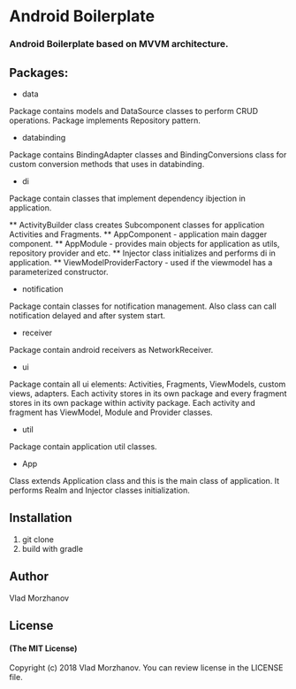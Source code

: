 # Android Boilerplate

### Android Boilerplate based on MVVM architecture.

## Packages:

* data

Package contains models and DataSource classes to perform CRUD operations. 
Package implements Repository pattern.

* databinding

Package contains BindingAdapter classes and BindingConversions class for custom conversion methods that uses in databinding.

* di

Package contain classes that implement dependency ibjection in application.

** ActivityBuilder class creates Subcomponent classes for application Activities and Fragments.
** AppComponent - application main dagger component.
** AppModule - provides main objects for application as utils, repository provider and etc.
** Injector class initializes and performs di in application.
** ViewModelProviderFactory - used if the viewmodel has a parameterized constructor.

* notification

Package contain classes for notification management. Also class can call notification delayed and after system start.

* receiver

Package contain android receivers as NetworkReceiver.

* ui

Package contain all ui elements: Activities, Fragments, ViewModels, custom views, adapters.
Each activity stores in its own package and every fragment stores in its own package within activity package.
Each activity and fragment has ViewModel, Module and Provider classes.

* util

Package contain application util classes.

* App

Class extends Application class and this is the main class of application. 
It performs Realm and Injector classes initialization.

## Installation

1. git clone
2. build with gradle

## Author

Vlad Morzhanov

## License

#### (The MIT License)

Copyright (c) 2018 Vlad Morzhanov.
You can review license in the LICENSE file.

